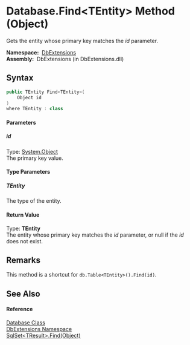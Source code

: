 Database.Find&lt;TEntity> Method (Object)
=========================================
  Gets the entity whose primary key matches the *id* parameter.

  **Namespace:**  [DbExtensions][1]  
  **Assembly:**  DbExtensions (in DbExtensions.dll)

Syntax
------

```csharp
public TEntity Find<TEntity>(
	Object id
)
where TEntity : class

```

#### Parameters

##### *id*
Type: [System.Object][2]  
The primary key value.

#### Type Parameters

##### *TEntity*
The type of the entity.

#### Return Value
Type: **TEntity**  
 The entity whose primary key matches the *id* parameter, or null if the *id* does not exist. 

Remarks
-------
This method is a shortcut for `db.Table<TEntity>().Find(id)`.

See Also
--------

#### Reference
[Database Class][3]  
[DbExtensions Namespace][1]  
[SqlSet&lt;TResult>.Find(Object)][4]  

[1]: ../README.md
[2]: http://msdn.microsoft.com/en-us/library/e5kfa45b
[3]: README.md
[4]: ../SqlSet_1/Find.md